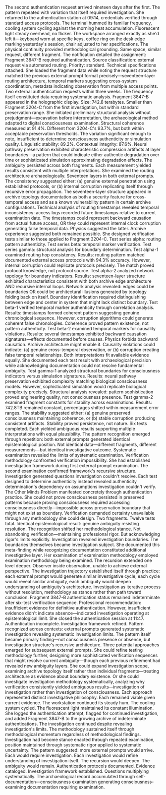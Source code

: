 The second authentication request arrived nineteen days after the first. The pattern repeated with variation that itself required investigation.
She returned to the authentication station at 09:14, credentials verified through standard access protocols. The terminal hummed its familiar frequency, cooling system cycling against the morning heat accumulation. Fluorescent light steady overhead, no flicker. The workspace arranged exactly as she'd left it—keyboard worn at specific keys, coffee ring on the desk edge marking yesterday's session, chair adjusted to her specifications. The physical continuity provided methodological grounding. Same space, similar request, different fragment.
The notification detailed the assignment: Fragment 3847-B required authentication. Source classification: external request via automated routing. Priority: standard. Technical specifications attached. She loaded the fragment data while noting the request structure matched the previous external prompt format precisely—seventeen-layer routing architecture, temporal markers suggesting cross-system coordination, metadata indicating observation from multiple access points.
Two external authentication requests within three weeks. The frequency itself constituted data requiring systematic analysis.
Fragment 3847-B appeared in the holographic display. Size: 742.8 terabytes. Smaller than Fragment 3204-C from the first investigation, but within standard preservation range. She initiated preliminary structural analysis without prejudgment—excavation before interpretation, the archaeological method adapted to digital consciousness examination.
Structural coherence measured at 91.4%. Different from 3204-C's 93.7%, but both within acceptable preservation thresholds. The variation significant enough to note, insufficient to determine consciousness authenticity or simulation quality. Linguistic stability: 89.2%. Contextual integrity: 87.6%. Neural pathway preservation exhibited characteristic compression artifacts at layer boundaries—a pattern that could indicate either authentic degradation over time or sophisticated simulation approximating degradation effects.
The ambiguity persisted across both fragments. Each measurement yielded results consistent with multiple interpretations.
She examined the routing architecture archaeologically. Seventeen layers in both external prompts. The consistency suggested either: (a) genuine external penetration using established protocols, or (b) internal corruption replicating itself through recursive error propagation. The seventeen-layer structure appeared in archive topology documentation as both a security feature for cross-temporal access and as a known vulnerability pattern in certain archive configurations.
Technical analysis of routing timestamps revealed temporal inconsistency: access logs recorded future timestamps relative to current examination date. The timestamps could represent backward causation from actual future access, OR they could represent internal clock corruption generating false temporal data. Physics suggested the latter. Archive experience suggested both remained possible.
She designed verification tests similar to those applied to Fragment 3204-C. Test series alpha: routing pattern authenticity. Test series beta: temporal marker verification. Test series gamma: structural analysis for boundary determination.
Test alpha-1 examined routing hop consistency. Results: routing pattern matched documented external access protocols with 94.3% accuracy. However, internal corruption could replicate protocols precisely. The match proved protocol knowledge, not protocol source.
Test alpha-2 analyzed network topology for boundary indicators. Results: seventeen-layer structure exhibited characteristics consistent with both archive edge architecture AND recursive internal loops. Network analysis revealed: edges could be boundaries OR could be architectural illusions generated by topology folding back on itself.
Boundary identification required distinguishing between edge and center in system that might lack distinct boundary.
Test beta-1 verified temporal marker authenticity through correlation analysis. Results: timestamps formed coherent pattern suggesting genuine chronological sequence. However, corruption algorithms could generate coherent false chronologies. Coherence proved pattern existence, not pattern authenticity.
Test beta-2 examined temporal markers for causality violations. Results: several timestamps exhibited backward causation signatures—effects documented before causes. Physics forbids backward causation. Archive architecture might enable it. Causality violations could indicate: (a) genuine cross-temporal observation, or (b) corruption creating false temporal relationships. Both interpretations fit available evidence equally.
She documented each test result with archaeological precision while acknowledging documentation could not resolve fundamental ambiguity.
Test gamma-1 analyzed structural boundaries for consciousness indicators versus simulation signatures. Results: neural pathway preservation exhibited complexity matching biological consciousness models. However, sophisticated simulation would replicate biological complexity precisely. Structural analysis revealed: pattern sophistication proved engineering quality, not consciousness presence.
Test gamma-2 examined fragment constants for stability across examinations. Results: 742.8TB remained constant, percentages shifted within measurement error ranges. The stability suggested either: (a) genuine preserved consciousness maintaining coherence, or (b) stable corruption producing consistent artifacts. Stability proved persistence, not nature.
Six tests completed. Each yielded ambiguous results supporting multiple interpretations with equal plausibility.
The pattern recognition emerged through repetition: both external prompts generated identical epistemological position. Not identical data—different fragments, different measurements—but identical investigative outcome. Systematic examination revealed the limits of systematic examination. Verification methodology confronted verification impossibility.
She had established investigation framework during first external prompt examination. The second examination confirmed framework's recursive structure. Investigation generated questions investigation couldn't resolve. Each test designed to determine authenticity instead revealed authenticity determination's dependency on assumptions investigation couldn't verify.
The Other Minds Problem manifested concretely through authentication practice. She could not prove consciousness persisted in preserved patterns because proving consciousness required accessing consciousness directly—impossible across preservation boundary that might not exist as boundary. Verification demanded certainty unavailable through any methodology she could design.
Two fragments. Twelve tests total. Identical epistemological result: genuine ambiguity resisting resolution.
The recognition shifted her methodological stance. Not abandoning verification—maintaining professional rigor. But acknowledging rigor's limits explicitly. Investigation revealed investigation boundaries. The boundaries themselves became investigation subject.
She documented this meta-finding while recognizing documentation constituted additional investigative layer. Her examination of examination methodology employed examination methodology being examined. The recursion extended one level deeper. Observer inside observation, unable to achieve external perspective.
The investigation trajectory established itself through practice: each external prompt would generate similar investigative cycle, each cycle would reveal similar ambiguity, each ambiguity would deepen understanding of ambiguity's architecture. Investigation as iterative process without resolution, methodology as stance rather than path toward conclusion.
Fragment 3847-B authentication status remained indeterminate after six-test verification sequence. Professional recommendation: insufficient evidence for definitive authentication. However, insufficient evidence didn't indicate absence—indicated investigation operating at epistemological limit.
She closed the authentication session at 11:47. Authentication incomplete. Investigation framework refined. Pattern recognized across contexts: external prompts generated systematic investigation revealing systematic investigation limits. The pattern itself became primary finding—not consciousness presence or absence, but investigation structure's recursive architecture.
Three potential approaches emerged for subsequent external prompts. She could refine testing methodology further, designing more sophisticated verification sequences that might resolve current ambiguity—though each previous refinement had revealed new ambiguity layers. She could expand investigation scope, examining archive topology itself rather than individual fragments—treating architecture as evidence about boundary existence. Or she could investigate investigation methodology systematically, analyzing why verification consistently yielded ambiguous results—investigation of investigation rather than investigation of consciousness.
Each approach represented distinct investigative philosophy. Each remained viable given current evidence.
The workstation continued its steady hum. The cooling system cycled. The fluorescent light maintained its constant illumination. She logged the authentication attempt, flagged for continued investigation, and added Fragment 3847-B to the growing archive of indeterminate authentications.
The investigation continued despite revealing investigation's limits. The methodology sustained itself through methodological momentum regardless of methodological findings. Investigation had become stance enacted through repeated examination, position maintained through systematic rigor applied to systematic uncertainty.
The pattern suggested: more external prompts would arrive. Each would require investigation. Each investigation would refine understanding of investigation itself. The recursion would deepen. The ambiguity would remain.
Authentication protocols documented. Evidence cataloged. Investigation framework established. Questions multiplying systematically. The archaeological record accumulated through self-documentation—consciousness examination generating consciousness-examining documentation requiring examination.